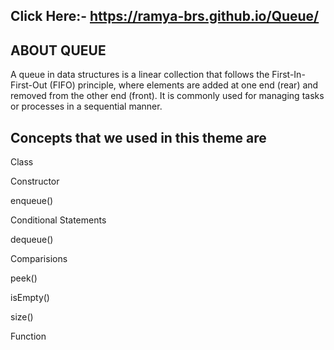 ## Click Here:- https://ramya-brs.github.io/Queue/

## ABOUT QUEUE
A queue in data structures is a linear collection that follows the First-In-First-Out (FIFO) principle, where elements are added at one end (rear) and removed from the other end (front). It is commonly used for managing tasks or processes in a sequential manner.

## Concepts that we used in this theme are
Class

Constructor

enqueue()

Conditional Statements

dequeue()

Comparisions

peek()

isEmpty()

size()

Function

